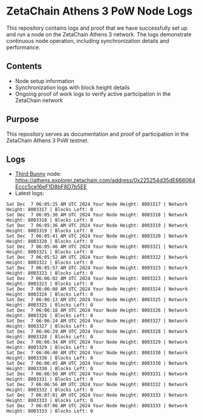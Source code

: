 # ZetaChain Athens 3 PoW Node Logs
This repository contains logs and proof that we have successfully set up and run a node on the ZetaChain Athens 3 network. The logs demonstrate continuous node operation, including synchronization details and performance.

## Contents
- Node setup information
- Synchronization logs with block height details
- Ongoing proof of work logs to verify active participation in the ZetaChain network

## Purpose
This repository serves as documentation and proof of participation in the ZetaChain Athens 3 PoW testnet.

## Logs

- [Third Bunny](https://thirdbunny.xyz/) node: https://athens.explorer.zetachain.com/address/0x225254d35dE666064Eccc5ce16eF1D8bF8D7b5EE
- Latest logs:
```
Sat Dec  7 06:05:25 AM UTC 2024 Your Node Height: 8003317 | Network Height: 8003317 | Blocks Left: 0
Sat Dec  7 06:05:30 AM UTC 2024 Your Node Height: 8003318 | Network Height: 8003318 | Blocks Left: 0
Sat Dec  7 06:05:36 AM UTC 2024 Your Node Height: 8003319 | Network Height: 8003319 | Blocks Left: 0
Sat Dec  7 06:05:41 AM UTC 2024 Your Node Height: 8003320 | Network Height: 8003320 | Blocks Left: 0
Sat Dec  7 06:05:46 AM UTC 2024 Your Node Height: 8003321 | Network Height: 8003321 | Blocks Left: 0
Sat Dec  7 06:05:52 AM UTC 2024 Your Node Height: 8003322 | Network Height: 8003322 | Blocks Left: 0
Sat Dec  7 06:05:57 AM UTC 2024 Your Node Height: 8003323 | Network Height: 8003323 | Blocks Left: 0
Sat Dec  7 06:06:02 AM UTC 2024 Your Node Height: 8003323 | Network Height: 8003323 | Blocks Left: 0
Sat Dec  7 06:06:08 AM UTC 2024 Your Node Height: 8003324 | Network Height: 8003324 | Blocks Left: 0
Sat Dec  7 06:06:13 AM UTC 2024 Your Node Height: 8003325 | Network Height: 8003325 | Blocks Left: 0
Sat Dec  7 06:06:18 AM UTC 2024 Your Node Height: 8003326 | Network Height: 8003326 | Blocks Left: 0
Sat Dec  7 06:06:24 AM UTC 2024 Your Node Height: 8003327 | Network Height: 8003327 | Blocks Left: 0
Sat Dec  7 06:06:29 AM UTC 2024 Your Node Height: 8003328 | Network Height: 8003328 | Blocks Left: 0
Sat Dec  7 06:06:34 AM UTC 2024 Your Node Height: 8003329 | Network Height: 8003329 | Blocks Left: 0
Sat Dec  7 06:06:40 AM UTC 2024 Your Node Height: 8003330 | Network Height: 8003330 | Blocks Left: 0
Sat Dec  7 06:06:45 AM UTC 2024 Your Node Height: 8003330 | Network Height: 8003330 | Blocks Left: 0
Sat Dec  7 06:06:50 AM UTC 2024 Your Node Height: 8003331 | Network Height: 8003331 | Blocks Left: 0
Sat Dec  7 06:06:56 AM UTC 2024 Your Node Height: 8003332 | Network Height: 8003332 | Blocks Left: 0
Sat Dec  7 06:07:01 AM UTC 2024 Your Node Height: 8003333 | Network Height: 8003333 | Blocks Left: 0
Sat Dec  7 06:07:06 AM UTC 2024 Your Node Height: 8003333 | Network Height: 8003333 | Blocks Left: 0
```
